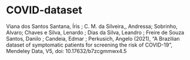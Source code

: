 # COVID-dataset
Viana dos Santos Santana, Íris ; C. M. da Silveira,, Andressa; Sobrinho, Alvaro; Chaves e Silva, Lenardo ; Dias da Silva, Leandro ; Freire de Souza Santos, Danilo ; Candeia, Edmar ; Perkusich, Angelo  (2021), “A Brazilian dataset of symptomatic patients for screening the risk of COVID-19”, Mendeley Data, V5, doi: 10.17632/b7zcgmmwx4.5
